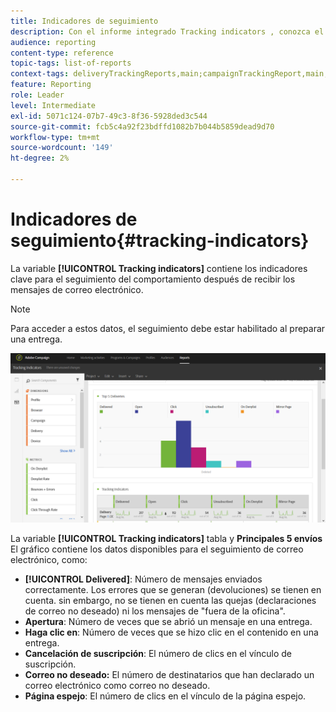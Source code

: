 ```yaml
---
title: Indicadores de seguimiento
description: Con el informe integrado Tracking indicators , conozca el comportamiento de sus clientes cuando reciben mensajes de correo electrónico.
audience: reporting
content-type: reference
topic-tags: list-of-reports
context-tags: deliveryTrackingReports,main;campaignTrackingReport,main;programTrackingReport,main
feature: Reporting
role: Leader
level: Intermediate
exl-id: 5071c124-07b7-49c3-8f36-5928ded3c544
source-git-commit: fcb5c4a92f23bdffd1082b7b044b5859dead9d70
workflow-type: tm+mt
source-wordcount: '149'
ht-degree: 2%

---
```


# Indicadores de seguimiento{#tracking-indicators}

La variable **[!UICONTROL Tracking indicators]** contiene los indicadores clave para el seguimiento del comportamiento después de recibir los mensajes de correo electrónico.

>[!NOTE]
>
>Para acceder a estos datos, el seguimiento debe estar habilitado al preparar una entrega.

![](assets/delivery_reports_2.png)

La variable **[!UICONTROL Tracking indicators]** tabla y **Principales 5 envíos** El gráfico contiene los datos disponibles para el seguimiento de correo electrónico, como:

* **[!UICONTROL Delivered]**: Número de mensajes enviados correctamente. Los errores que se generan (devoluciones) se tienen en cuenta. sin embargo, no se tienen en cuenta las quejas (declaraciones de correo no deseado) ni los mensajes de &quot;fuera de la oficina&quot;.
* **Apertura**: Número de veces que se abrió un mensaje en una entrega.
* **Haga clic en**: Número de veces que se hizo clic en el contenido en una entrega.
* **Cancelación de suscripción**: El número de clics en el vínculo de suscripción.
* **Correo no deseado:** El número de destinatarios que han declarado un correo electrónico como correo no deseado.
* **Página espejo**: El número de clics en el vínculo de la página espejo.
